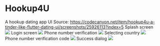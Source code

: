 # Hookup4U
A hookup dating app UI
Source: https://codecanyon.net/item/hookup4u-a-tinder-like-flutter-dating-ui/screenshots/25926113?index=5
Splash screen 
![](Screenshot/1.jpg)
Login screen 
![](Screenshot/2.jpg)
Phone number verification 
![](Screenshot/3.jpg)
Selecting country 
![](Screenshot/4.jpg)
Phone number verification code
![](Screenshot/5.jpg)
Success dialog 
![](Screenshot/6.jpg)
